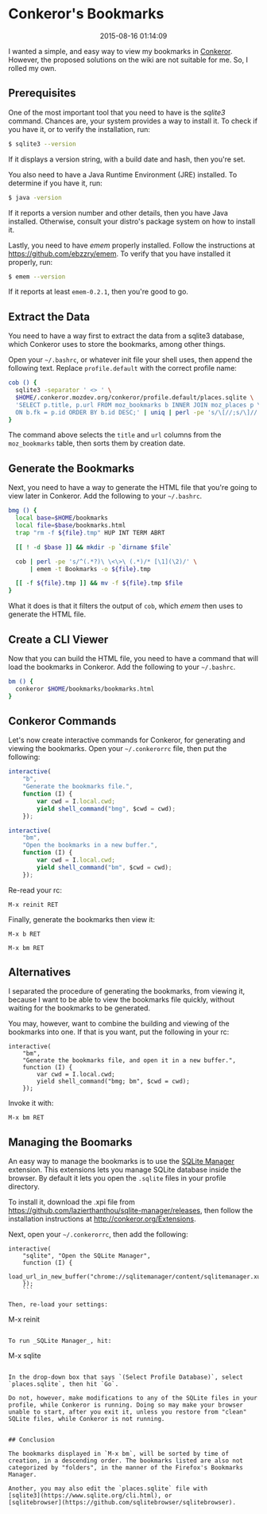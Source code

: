 Conkeror's Bookmarks
======================================================================

<center>2015-08-16 01:14:09</center>

I wanted a simple, and easy way to view my bookmarks in
[Conkeror](http://conkeror.org). However, the proposed solutions on
the wiki are not suitable for me. So, I rolled my own.


## Prerequisites

One of the most important tool that you need to have is the _sqlite3_
command. Chances are, your system provides a way to install it. To
check if you have it, or to verify the installation, run:

```bash
$ sqlite3 --version
```

If it displays a version string, with a build date and hash, then
you're set.

You also need to have a Java Runtime Environment (JRE) installed. To
determine if you have it, run:

```bash
$ java -version
```

If it reports a version number and other details, then you have Java
installed. Otherwise, consult your distro's package system on how to
install it.

Lastly, you need to have _emem_ properly installed. Follow the
instructions at <https://github.com/ebzzry/emem>. To verify that you
have installed it properly, run:

```bash
$ emem --version
```

If it reports at least `emem-0.2.1`, then you're good to go.


## Extract the Data

You need to have a way first to extract the data from a sqlite3
database, which Conkeror uses to store the bookmarks, among other
things.

Open your `~/.bashrc`, or whatever init file your shell uses, then
append the following text. Replace `profile.default` with the correct
profile name:

```bash
cob () {
  sqlite3 -separator ' <> ' \
  $HOME/.conkeror.mozdev.org/conkeror/profile.default/places.sqlite \
  'SELECT p.title, p.url FROM moz_bookmarks b INNER JOIN moz_places p \
  ON b.fk = p.id ORDER BY b.id DESC;' | uniq | perl -pe 's/\[//;s/\]//'
}
```

The command above selects the `title` and `url` columns from the
`moz_bookmarks` table, then sorts them by creation date.


## Generate the Bookmarks

Next, you need to have a way to generate the HTML file that you're
going to view later in Conkeror. Add the following to your
`~/.bashrc`.

```bash
bmg () {
  local base=$HOME/bookmarks
  local file=$base/bookmarks.html
  trap "rm -f ${file}.tmp" HUP INT TERM ABRT

  [[ ! -d $base ]] && mkdir -p `dirname $file`

  cob | perl -pe 's/^(.*?)\ \<\>\ (.*)/* [\1](\2)/' \
      | emem -t Bookmarks -o ${file}.tmp

  [[ -f ${file}.tmp ]] && mv -f ${file}.tmp $file
}
```

What it does is that it filters the output of `cob`, which _emem_ then
uses to generate the HTML file.


## Create a CLI Viewer

Now that you can build the HTML file, you need to have a command that
will load the bookmarks in Conkeror. Add the following to your
`~/.bashrc`.

```bash
bm () {
  conkeror $HOME/bookmarks/bookmarks.html
}
```

## Conkeror Commands

Let's now create interactive commands for Conkeror, for generating and
viewing the bookmarks. Open your `~/.conkerorrc` file, then put the
following:

```javascript
interactive(
    "b",
    "Generate the bookmarks file.",
    function (I) {
        var cwd = I.local.cwd;
        yield shell_command("bmg", $cwd = cwd);
    });

interactive(
    "bm",
    "Open the bookmarks in a new buffer.",
    function (I) {
        var cwd = I.local.cwd;
        yield shell_command("bm", $cwd = cwd);
    });
```

Re-read your rc:

```
M-x reinit RET
```

Finally, generate the bookmarks then view it:

```
M-x b RET
```

```
M-x bm RET
```


## Alternatives

I separated the procedure of generating the bookmarks, from viewing
it, because I want to be able to view the bookmarks file quickly,
without waiting for the bookmarks to be generated.

You may, however, want to combine the building and viewing of the
bookmarks into one. If that is you want, put the following in your
rc:

```
interactive(
    "bm",
    "Generate the bookmarks file, and open it in a new buffer.",
    function (I) {
        var cwd = I.local.cwd;
        yield shell_command("bmg; bm", $cwd = cwd);
    });
```

Invoke it with:

```
M-x bm RET
```

## Managing the Boomarks

An easy way to manage the bookmarks is to use the
[SQLite Manager](https://github.com/lazierthanthou/sqlite-manager)
extension. This extensions lets you manage SQLite database inside the
browser. By default it lets you open the `.sqlite` files in your
profile directory.

To install it, download the .xpi file from
<https://github.com/lazierthanthou/sqlite-manager/releases>, then
follow the installation instructions at
<http://conkeror.org/Extensions>.

Next, open your `~/.conkerorrc`, then add the following:

```
interactive(
    "sqlite", "Open the SQLite Manager",
    function (I) {
        load_url_in_new_buffer("chrome://sqlitemanager/content/sqlitemanager.xul");
    });
    ```

Then, re-load your settings:

```
M-x reinit
```

To run _SQLite Manager_, hit:

```
M-x sqlite
```

In the drop-down box that says `(Select Profile Database)`, select
`places.sqlite`, then hit `Go`.

Do not, however, make modifications to any of the SQLite files in your
profile, while Conkeror is running. Doing so may make your browser
unable to start, after you exit it, unless you restore from "clean"
SQLite files, while Conkeror is not running.


## Conclusion

The bookmarks displayed in `M-x bm`, will be sorted by time of
creation, in a descending order. The bookmarks listed are also not
categorized by "folders", in the manner of the Firefox's Bookmarks
Manager.

Another, you may also edit the `places.sqlite` file with
[sqlite3](https://www.sqlite.org/cli.html), or
[sqlitebrowser](https://github.com/sqlitebrowser/sqlitebrowser).
